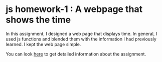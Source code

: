 # js homework-1 : A webpage that shows the time

In this assignment, I designed a web page that displays time. In general, I used js functions and blended them with the information I had previously learned. I kept the web page simple.

You can look [here](https://academy.patika.dev/tr/courses/javascript/odev1) to get detailed information about the assignment.

